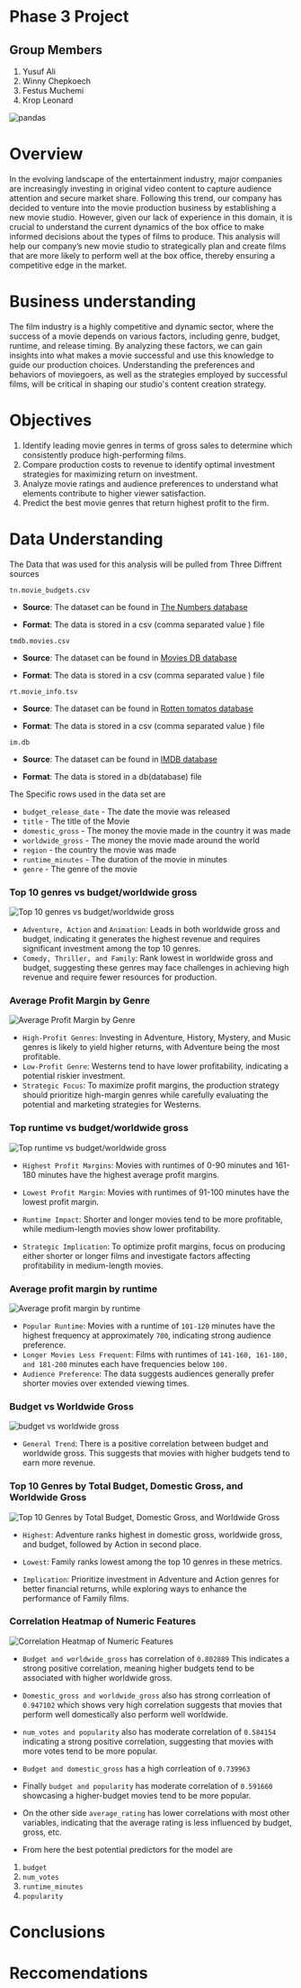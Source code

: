 # Phase 3 Project
## Group Members


1.   Yusuf Ali
2.   Winny Chepkoech
3.   Festus Muchemi
4.   Krop Leonard


![pandas](https://img.freepik.com/free-vector/online-cinema-banner-with-open-clapper-board-film-strip_1419-2242.jpg)

# Overview
In the evolving landscape of the entertainment industry, major companies are increasingly investing in original video content to capture audience attention and secure market share. Following this trend, our company has decided to venture into the movie production business by establishing a new movie studio. However, given our lack of experience in this domain, it is crucial to understand the current dynamics of the box office to make informed decisions about the types of films to produce. This analysis will help our company’s new movie studio to strategically plan and create films that are more likely to perform well at the box office, thereby ensuring a competitive edge in the market.

# Business understanding
The film industry is a highly competitive and dynamic sector, where the success of a movie depends on various factors, including genre, budget, runtime,  and release timing. By analyzing these factors, we can gain insights into what makes a movie successful and use this knowledge to guide our production choices. Understanding the preferences and behaviors of moviegoers, as well as the strategies employed by successful films, will be critical in shaping our studio's content creation strategy.

# Objectives
1.	Identify leading movie genres in terms of gross sales to determine which consistently produce high-performing films.
2.	Compare production costs to revenue to identify optimal investment strategies for maximizing return on investment.
3.	Analyze movie ratings and audience preferences to understand what elements contribute to higher viewer satisfaction.
4.	Predict the best movie genres that return highest profit to the firm.

# Data Understanding
The Data that was used for this analysis will be pulled from Three Diffrent sources

`tn.movie_budgets.csv`

* **Source**: The dataset can be found in  [The Numbers database](https://www.the-numbers.com/)

* **Format**: The data is stored in a csv (comma separated value ) file

`tmdb.movies.csv`

* **Source**: The dataset can be found in  [Movies DB database](https://www.themoviedb.org/)

* **Format**: The data is stored in a csv (comma separated value ) file

`rt.movie_info.tsv`

* **Source**: The dataset can be found in  [Rotten tomatos database](https://www.rottentomatoes.com/)

* **Format**: The data is stored in a csv (comma separated value ) file

`im.db`

* **Source**: The dataset can be found in  [IMDB database](https://www.imdb.com/)

* **Format**: The data is stored in a db(database) file 

The Specific rows used in the data set are 

* `budget_release_date` - The date the movie was released
* `title` - The title of the Movie
* `domestic_gross` - The money the movie made in the country it was made
* `worldwide_gross` - The money the movie made around the world 
* `region` - the country the movie was made 
* `runtime_minutes` - The duration of the movie in minutes  
* `genre` - The genre of the movie 

### **Top 10 genres vs budget/worldwide gross**
![Top 10 genres vs budget/worldwide gross](https://github.com/Churabros/Moringa_phase2_project/blob/main/Visualisations/Top%2010%20genres%20vs%20budget%3Aworldwide%20gross.png)
- `Adventure, Action` and `Animation`: Leads in both worldwide gross and budget, indicating it generates the highest revenue and requires significant investment among the top 10 genres.
- `Comedy, Thriller, and Family`: Rank lowest in worldwide gross and budget, suggesting these genres may face challenges in achieving high revenue and require fewer resources for production.



### **Average Profit Margin by Genre**
![Average Profit Margin by Genre](https://github.com/Churabros/Moringa_phase2_project/blob/main/Visualisations/Average%20Profit%20Margin%20by%20Genre.png)
- `High-Profit Genres`: Investing in Adventure, History, Mystery, and Music genres is likely to yield higher returns, with Adventure being the most profitable.
- `Low-Profit Genre`: Westerns tend to have lower profitability, indicating a potential riskier investment.
- `Strategic Focus`: To maximize profit margins, the production strategy should prioritize high-margin genres while carefully evaluating the potential and marketing strategies for Westerns.


### **Top runtime vs budget/worldwide gross**
![Top runtime vs budget/worldwide gross](https://github.com/Churabros/Moringa_phase2_project/blob/main/Visualisations/Top%20runtime%20vs%20budget%3Aworldwide%20gross.png)
- `Highest Profit Margins`: Movies with runtimes of 0-90 minutes and 161-180 minutes have the highest average profit margins.

- `Lowest Profit Margin`: Movies with runtimes of 91-100 minutes have the lowest profit margin.

- `Runtime Impact`: Shorter and longer movies tend to be more profitable, while medium-length movies show lower profitability.

- `Strategic Implication`: To optimize profit margins, focus on producing either shorter or longer films and investigate factors affecting profitability in medium-length movies.

### **Average profit margin by runtime**
![Average profit margin by runtime](https://github.com/Churabros/Moringa_phase2_project/blob/main/Visualisations/Average%20profit%20margin%20by%20runtime.png)
- `Popular Runtime`: Movies with a runtime of `101-120` minutes have the highest frequency at approximately `700`, indicating strong audience preference.
- `Longer Movies Less Frequent`: Films with runtimes of `141-160, 161-180, and 181-200` minutes each have frequencies below `100.`
- `Audience Preference`: The data suggests audiences generally prefer shorter movies over extended viewing times.

### **Budget vs Worldwide Gross**
![ budget vs worldwide gross](https://github.com/Churabros/Moringa_phase2_project/blob/main/Visualisations/Budget%20vs%20Worldwide%20Gross.png)
- `General Trend`: There is a positive correlation between budget and worldwide gross. This suggests that movies with higher budgets tend to earn more revenue.

### **Top 10 Genres by Total Budget, Domestic Gross, and Worldwide Gross**
![Top 10 Genres by Total Budget, Domestic Gross, and Worldwide Gross](https://github.com/Churabros/Moringa_phase2_project/blob/main/Visualisations/Top%2010%20genres%20vs%20budget%3Aworldwide%20gross.png)
- `Highest`: Adventure ranks highest in domestic gross, worldwide gross, and budget, followed by Action in second place.

- `Lowest`: Family ranks lowest among the top 10 genres in these metrics.

- `Implication`: Prioritize investment in Adventure and Action genres for better financial returns, while exploring ways to enhance the performance of Family films.

### **Correlation Heatmap of Numeric Features**
![Correlation Heatmap of Numeric Features](https://github.com/Churabros/Moringa_phase2_project/blob/main/Visualisations/Top%2010%20Genres%20by%20Total%20Budget%2C%20Domestic%20Gross%2C%20and%20Worldwide%20Gross.png)
- `Budget and worldwide_gross` has correlation of `0.802889` This indicates a strong positive correlation, meaning higher budgets tend to be associated with higher worldwide gross.
- `Domestic_gross and worldwide_gross` also has strong corrleation of `0.947102` which shows very high correlation suggests that movies that perform well domestically also perform well worldwide.
- `num_votes and popularity` also has moderate correlation of `0.584154` indicating a strong positive correlation, suggesting that movies with more votes tend to be more popular.

- `Budget and domestic_gross`  has a high corrleation of `0.739963`
- Finally `budget and popularity` has moderate correlation of `0.591660` showcasing a higher-budget movies tend to be more popular.
- On the other side `average_rating` has lower correlations with most other variables, indicating that the average rating is less influenced by budget, gross, etc.
- From here the best potential predictors for the model are
1. `budget`
2. `num_votes`
2. `runtime_minutes`
4. `popularity`  

# Conclusions

# Reccomendations









